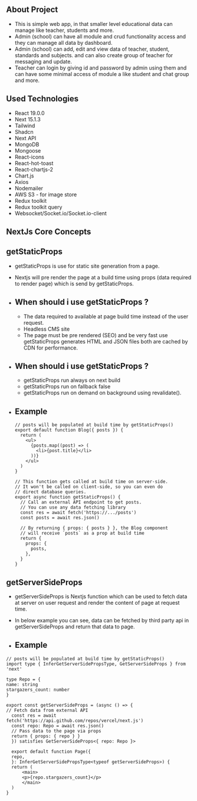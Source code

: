 ## About Project

- This is simple web app, in that smaller level educational data can manage like teacher, students and more.
- Admin (school) can have all module and crud functionality access and they can manage all data by dashboard.
- Admin (school) can add, edit and view data of teacher, student, standards and subjects. and can also create group of teacher for messaging and update.
- Teacher can login by giving id and password by admin using them and can have some minimal access of module a like student and chat group and more.

## Used Technologies

- React 19.0.0
- Next 15.1.3
- Tailwind
- Shadcn
- Next API
- MongoDB
- Mongoose
- React-icons
- React-hot-toast
- React-chartjs-2
- Chart.js
- Axios
- Nodemailer
- AWS S3 - for image store
- Redux toolkit
- Redux toolkit query
- Websocket/Socket.io/Socket.io-client

## NextJs Core Concepts

## getStaticProps

- getStaticProps is use for static site generation from a page.
- Nextjs will pre render the page at a build time using props (data required to render page) which is send by getStaticProps.
- ## When should i use getStaticProps ?
  - The data required to available at page build time instead of the user request.
  - Headless CMS site
  - The page must be pre rendered (SEO) and be very fast use getStaticProps generates HTML and JSON files both are cached by CDN for performance.
- ## When should i use getStaticProps ?
  - getStaticProps run always on next build
  - getStaticProps run on fallback false
  - getStaticProps run on demand on background using revalidate().
- ## Example

  ```
  // posts will be populated at build time by getStaticProps()
  export default function Blog({ posts }) {
    return (
      <ul>
        {posts.map((post) => (
          <li>{post.title}</li>
        ))}
      </ul>
    )
  }

  // This function gets called at build time on server-side.
  // It won't be called on client-side, so you can even do
  // direct database queries.
  export async function getStaticProps() {
    // Call an external API endpoint to get posts.
    // You can use any data fetching library
    const res = await fetch('https://.../posts')
    const posts = await res.json()

    // By returning { props: { posts } }, the Blog component
    // will receive `posts` as a prop at build time
    return {
      props: {
        posts,
      },
    }
  }
  ```

## getServerSideProps

- getServerSideProps is Nextjs function which can be used to fetch data at server on user request and render the content of page at request time.

- In below example you can see, data can be fetched by third party api in getServerSideProps and return that data to page.

- ## Example

```
// posts will be populated at build time by getStaticProps()
import type { InferGetServerSidePropsType, GetServerSideProps } from 'next'

type Repo = {
name: string
stargazers_count: number
}

export const getServerSideProps = (async () => {
// Fetch data from external API
  const res = await fetch('https://api.github.com/repos/vercel/next.js')
  const repo: Repo = await res.json()
  // Pass data to the page via props
  return { props: { repo } }
  }) satisfies GetServerSideProps<{ repo: Repo }>

  export default function Page({
  repo,
  }: InferGetServerSidePropsType<typeof getServerSideProps>) {
  return (
      <main>
      <p>{repo.stargazers_count}</p>
      </main>
  )
}
```
